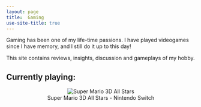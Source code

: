 ```yaml
---
layout: page
title:  Gaming
use-site-title: true
---
```


Gaming has been one of my life-time passions. I have played videogames since I have memory, and I still do it up to this day! 

This site contains reviews, insights, discussion and gameplays of my hobby.

## Currently playing: 

<div style="text-align: center">
<figure>
  <img src="https://upload.wikimedia.org/wikipedia/en/thumb/0/01/Super_Mario_3D_All_Stars.jpg/220px-Super_Mario_3D_All_Stars.jpg" alt="Super Mario 3D All Stars"/>
  <figcaption>Super Mario 3D All Stars - Nintendo Switch</figcaption>
</figure>
 </div>
